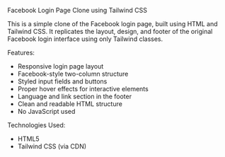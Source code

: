 Facebook Login Page Clone using Tailwind CSS

This is a simple clone of the Facebook login page, built using HTML and Tailwind CSS. It replicates the layout, design, and footer of the original Facebook login interface using only Tailwind classes.

Features:

- Responsive login page layout
- Facebook-style two-column structure
- Styled input fields and buttons
- Proper hover effects for interactive elements
- Language and link section in the footer
- Clean and readable HTML structure
- No JavaScript used

Technologies Used:

- HTML5
- Tailwind CSS (via CDN)
